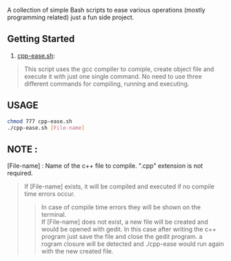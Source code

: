 A collection of simple Bash scripts to ease various operations (mostly programming related)
just a fun side project.

## Getting Started

1. [cpp-ease.sh](scripts/cpp-ease.sh):
> This script uses the gcc compiler to comiple, create object file and execute it with just one single command.
> No need to use three different commands for compiling, running and executing.
## USAGE
```bash
chmod 777 cpp-ease.sh
./cpp-ease.sh [File-name]
```
## NOTE :
[File-name] : Name of the c++ file to compile. ".cpp" extension is not required.
>If [File-name] exists, it will be compiled and executed if no compile time errors occur.
>>In case of compile time errors they will be shown on the terminal.<br>
>If [File-name] does not exist, a new file will be created and would be opened with gedit.
>>In this case after writing the c++ program just save the file and close the gedit program.
a rogram closure will be detected and ./cpp-ease would run again with the new created file.
